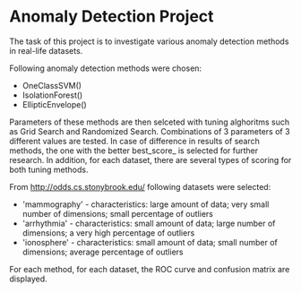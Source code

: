 # Anomaly Detection Project
The task of this project is to investigate various anomaly detection methods in real-life datasets.

Following anomaly detection methods were chosen:
* OneClassSVM()
* IsolationForest()
* EllipticEnvelope()

Parameters of these methods are then selceted with tuning alghoritms such as Grid Search and Randomized Search. Combinations of 3 parameters of 3 different values are tested.
In case of difference in results of search methods, the one with the better best_score_ is selected for further research. In addition, for each dataset, there are several types of scoring for both tuning methods.

From http://odds.cs.stonybrook.edu/ following datasets were selected:
* 'mammography' - characteristics: large amount of data; very small number of dimensions; small percentage of outliers
* 'arrhythmia' - characteristics: small amount of data; large number of dimensions; a very high percentage of outliers
* 'ionosphere' - characteristics: small amount of data; small number of dimensions; average percentage of outliers

For each method, for each dataset, the ROC curve and confusion matrix are displayed.
